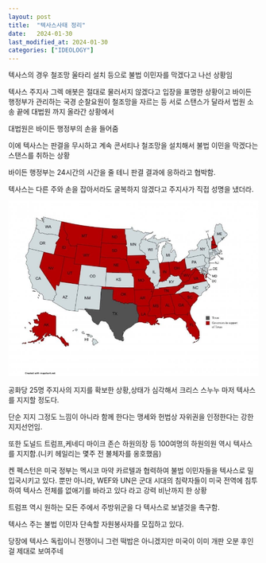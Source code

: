 ```yaml
---
layout: post
title:  "텍사스사태 정리"
date:   2024-01-30
last_modified_at: 2024-01-30
categories: ["IDEOLOGY"]
---
```


텍사스의 경우 철조망 울타리 설치 등으로 불법 이민자를 막겠다고 나선 상황임

텍사스 주지사 그렉 애봇은 절대로 물러서지 않겠다고 입장을 표명한 상황이고 바이든 행정부가 관리하는 국경 순찰요원이 철조망을 자르는 등 서로 스탠스가 달라서 법원 소송 끝에 대법원 까지 올라간 상황에서

대법원은 바이든 행정부의 손을 들어줌

이에 텍사스는 판결을 무시하고 계속 콘서티나 철조망을 설치해서 불법 이민을 막겠다는 스탠스를 취하는 상황

바이든 행정부는 24시간의 시간을 줄 테니 판결 결과에 응하라고 협박함.

텍사스는 다른 주와 손을 잡아서라도 굴복하지 않겠다고 주지사가 직접 성명을 냈더라.

![image](https://raw.githubusercontent.com/whoisrealminjueun/images/main/Texas.jpg)

공화당 25명 주지사의 지지를 확보한 상황,상태가 심각해서 크리스 스누누 마저 텍사스를 지지할 정도다.

단순 지지 그정도 느낌이 아니라 함께 한다는 맹세와 헌법상 자위권을 인정한다는 강한 지지선언임.

또한 도널드 트럼프,케네디 마이크 존슨 하원의장 등 100여명의 하원의원 역시 텍사스를 지지함.(니키 헤일리는 몇주 전 불체자를 옹호했음)

켄 펙스턴은 미국 정부는 멕시코 마약 카르텔과 협력하여 불법 이민자들을 텍사스로 밀입국시키고 있다. 뿐만 아니라, WEF와 UN은 군대 시대의 침략자들이 미국 전역에 침투하여 텍사스 전체를 없애기를 바라고 있다 라고 강력 비난까지 한 상황

트럼프 역시 원하는 모든 주에서 주방위군을 다 텍사스로 보낼것을 촉구함.

텍사스 주는 불법 이민자 단속할 자원봉사자를 모집하고 있다.

당장에 텍사스 독립이니 전쟁이니 그런 떡밥은 아니겠지만 미국이 이미 개판 오분 후인걸 제대로 보여주네
